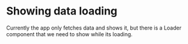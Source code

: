 # Showing data loading

Currently the app only fetches data and shows it, but there is a Loader component that we need to show while its loading.



